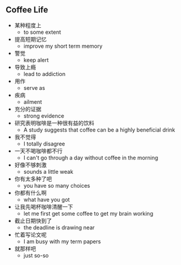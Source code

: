 ## Coffee Life

* 某种程度上
  * to some extent
* 提高短期记忆
  * improve my short term memory
* 警觉
  * keep alert
* 导致上瘾
  * lead to addiction
* 用作
  * serve as
* 疾病
  * ailment
* 充分的证据
  * strong evidence
* 研究表明咖啡是一种很有益的饮料
  * A study suggests that coffee can be a highly beneficial drink
* 我不觉得
  * I totally disagree
* 一天不喝咖啡都不行
  * I can't go through a day without coffee in the morning
* 好像不够刺激
  * sounds a little weak
* 你有太多种了吧
  * you have so many choices
* 你都有什么啊
  * what have you got
* 让我先喝杯咖啡清醒一下
  * let me first get some coffee to get my brain working
* 截止日期快到了
  * the deadline is drawing near
* 忙着写论文呢
  * I am busy with my term papers
* 就那样吧
  * just so-so